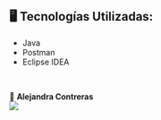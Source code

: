 ## 🖥️ Tecnologías Utilizadas:

- Java
- Postman
- Eclipse IDEA
</br>

💙 <strong>Alejandra Contreras</strong></br>
<a href="https://www.linkedin.com/in/alejandraconb/" target="_blank">
<img src="https://img.shields.io/badge/-LinkedIn-%230077B5?style=for-the-badge&logo=linkedin&logoColor=white" target="_blank"></a>
